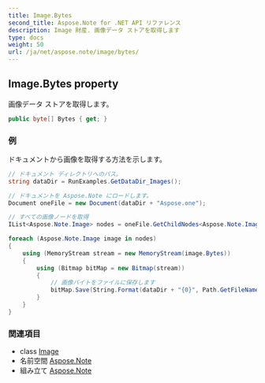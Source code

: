 ```yaml
---
title: Image.Bytes
second_title: Aspose.Note for .NET API リファレンス
description: Image 財産. 画像データ ストアを取得します
type: docs
weight: 50
url: /ja/net/aspose.note/image/bytes/
---
```

## Image.Bytes property

画像データ ストアを取得します。

```csharp
public byte[] Bytes { get; }
```

### 例

ドキュメントから画像を取得する方法を示します。

```csharp
// ドキュメント ディレクトリへのパス。
string dataDir = RunExamples.GetDataDir_Images();

// ドキュメントを Aspose.Note にロードします。
Document oneFile = new Document(dataDir + "Aspose.one");

// すべての画像ノードを取得
IList<Aspose.Note.Image> nodes = oneFile.GetChildNodes<Aspose.Note.Image>();

foreach (Aspose.Note.Image image in nodes)
{
    using (MemoryStream stream = new MemoryStream(image.Bytes))
    {
        using (Bitmap bitMap = new Bitmap(stream))
        {
            // 画像バイトをファイルに保存します
            bitMap.Save(String.Format(dataDir + "{0}", Path.GetFileName(image.FileName)));
        }
    }
}
```

### 関連項目

* class [Image](../)
* 名前空間 [Aspose.Note](../../image/)
* 組み立て [Aspose.Note](../../../)


